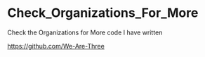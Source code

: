 # Check_Organizations_For_More
Check the Organizations for More code I have written

https://github.com/We-Are-Three
